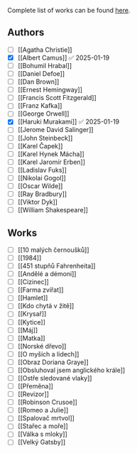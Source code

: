 Complete list of works can be found [here](https://docs.google.com/spreadsheets/d/1cynlCZ1grN408Z_BCTJmHx9R5myMif9waXZtIkNw4Po/edit?gid=0#gid=0).
## Authors
- [ ] [[Agatha Christie]]
- [x] [[Albert Camus]] ✅ 2025-01-19
- [ ] [[Bohumil Hrabal]]
- [ ] [[Daniel Defoe]]
- [ ] [[Dan Brown]]
- [ ] [[Ernest Hemingway]]
- [ ] [[Francis Scott Fitzgerald]]
- [ ] [[Franz Kafka]]
- [ ] [[George Orwell]]
- [x] [[Haruki Murakami]] ✅ 2025-01-19
- [ ] [[Jerome David Salinger]]
- [ ] [[John Steinbeck]]
- [ ] [[Karel Čapek]]
- [ ] [[Karel Hynek Mácha]]
- [ ] [[Karel Jaromír Erben]]
- [ ] [[Ladislav Fuks]]
- [ ] [[Nikolai Gogol]]
- [ ] [[Oscar Wilde]]
- [ ] [[Ray Bradbury]]
- [ ] [[Viktor Dyk]]
- [ ] [[William Shakespeare]]
## Works
- [ ] [[10 malých černoušků]]
- [ ] [[1984]]
- [ ] [[451 stupňů Fahrenheita]]
- [ ] [[Andělé a démoni]]
- [ ] [[Cizinec]]
- [ ] [[Farma zvířat]]
- [ ] [[Hamlet]]
- [ ] [[Kdo chytá v žitě]]
- [ ] [[Krysař]]
- [ ] [[Kytice]]
- [ ] [[Máj]]
- [ ] [[Matka]]
- [ ] [[Norské dřevo]]
- [ ] [[O myších a lidech]]
- [ ] [[Obraz Doriana Graye]]
- [ ] [[Obsluhoval jsem anglického krále]]
- [ ] [[Ostře sledované vlaky]]
- [ ] [[Přeměna]]
- [ ] [[Revizor]]
- [ ] [[Robinson Crusoe]]
- [ ] [[Romeo a Julie]]
- [ ] [[Spalovač mrtvol]]
- [ ] [[Stařec a moře]]
- [ ] [[Válka s mloky]]
- [ ] [[Velký Gatsby]]